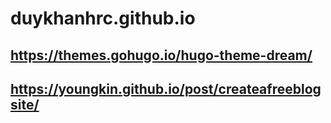 # duykhanhrc.github.io

## https://themes.gohugo.io/hugo-theme-dream/

## https://youngkin.github.io/post/createafreeblogsite/